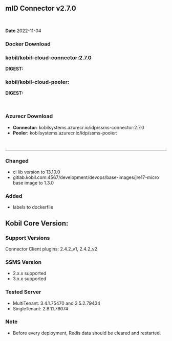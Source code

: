 ## mID Connector v2.7.0

<br/>

**Date** 2022-11-04

### **Docker Download**

### kobil/kobil-cloud-connector:2.7.0
**DIGEST:** 
### kobil/kobil-cloud-pooler: 
**DIGEST:** 

<br/>

### **Azurecr Download**
- **Connector:** kobilsystems.azurecr.io/idp/ssms-connector:2.7.0  
- **Pooler:** kobilsystems.azurecr.io/idp/ssms-pooler: 
<br/>

------------------------------------
 
### Changed 
* ci lib version to 13.10.0
* gitlab.kobil.com:4567/development/devops/base-images/jre17-micro base image to 1.3.0

### Added 
* labels to dockerfile


## Kobil Core Version: 

### Support Versions
Connector Client plugins: 2.4.2_v1, 2.4.2_v2 
 
### SSMS Version 
* 2.x.x supported 
* 3.x.x supported 

### Tested Server 
* MultiTenant: 3.4.1.75470 and 3.5.2.79434 
* SingleTenant: 2.8.11.76074 

### Note
* Before every deployment, Redis data should be cleared and restarted. 
